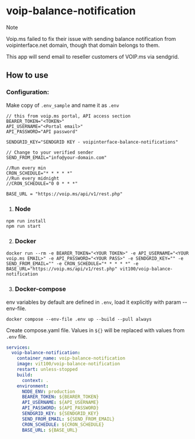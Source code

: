 # voip-balance-notification

> [!NOTE]  
> Voip.ms failed to fix their issue with sending balance notification from voipinterface.net domain, though that domain belongs to them.
>
> This app will send email to reseller customers of VOIP.ms via sendgrid.

## How to use
### Configuration:
Make copy of `.env_sample` and name it as `.env`

```text
// this from voip.ms portal, API access section
BEARER_TOKEN="<TOKEN>"
API_USERNAME="<Portal email>"
API_PASSWORD="API password"

SENDGRID_KEY="SENDGRID KEY - voipinterface-balance-notifications"

// Change to your verified sender
SEND_FROM_EMAIL="info@your-domain.com"

//Run every min
CRON_SCHEDULE="* * * * *"
//Run every midnight
//CRON_SCHEDULE="0 0 * * *"

BASE_URL = "https://voip.ms/api/v1/rest.php"
```


1. ### Node
```shell
npm run install
npm run start
```
2. ### Docker
```shell
docker run --rm -e BEARER_TOKEN="<YOUR TOKEN>" -e API_USERNAME="<YOUR voip.ms EMAIL>" -e API_PASSWORD="<YOUR PASS>" -e SENDGRID_KEY="" -e SEND_FROM_EMAIL="" -e CRON_SCHEDULE="* * * * *" -e BASE_URL="https://voip.ms/api/v1/rest.php" vit100/voip-balance-notification
```

3. ### Docker-compose

env variables by default are defined in `.env`, load it explicitly with param --env-file.
```shell
docker compose --env-file .env up --build --pull always
``` 

Create compose.yaml file. Values in `${}` will be replaced with values from `.env` file.
```yaml
services:
  voip-balance-notification:
    container_name: voip-balance-notification
    image: vit100/voip-balance-notification
    restart: unless-stopped
    build:
      context: .
    environment:
      NODE_ENV: production
      BEARER_TOKEN: ${BEARER_TOKEN}
      API_USERNAME: ${API_USERNAME}
      API_PASSWORD: ${API_PASSWORD}
      SENDGRID_KEY: ${SENDGRID_KEY}
      SEND_FROM_EMAIL: ${SEND_FROM_EMAIL}
      CRON_SCHEDULE: ${CRON_SCHEDULE}
      BASE_URL: ${BASE_URL}
```